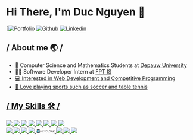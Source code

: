 # Hi There, I'm Duc Nguyen 👋

[![Portfolio](https://img.shields.io/badge/-Portfolio-red?style=flat&logo=appveyor&logoColor=white)
[![Github](https://img.shields.io/badge/-Github-000?style=flat&logo=Github&logoColor=white)](https://github.com/ducnguyenhm)
[![Linkedin](https://img.shields.io/badge/-LinkedIn-blue?style=flat&logo=Linkedin&logoColor=white)](https://www.linkedin.com/in/duc-nguyen-hm/)

## / About me 🌏 /
  <ul> 
    <li> 📖 Computer Science and Mathematics Students at <a href="https://www.depauw.edu"> Depauw University </a></li>
     <li> 👨‍💼 Software Developer Intern at <a href="https://www.fpt-is.com"> FPT IS </li>
    <li> 💻 Interested in Web Development and Competitive Programming</li>
    <li> 🏅 Love playing sports such as soccer and table tennis </li>
  </ul>

## / My Skills 🛠️ /
  <p>
    <code><img width="10%" src="https://www.vectorlogo.zone/logos/javascript/javascript-ar21.svg"></code>
    <code><img width="10%" src="https://www.vectorlogo.zone/logos/python/python-ar21.svg"></code>
    <code><img width="10%" src="https://www.vectorlogo.zone/logos/golang/golang-ar21.svg"></code>
    <code><img width="10%" src="https://www.vectorlogo.zone/logos/reactjs/reactjs-ar21.svg"></code>
    <code><img width="10%" src="https://www.vectorlogo.zone/logos/getbootstrap/getbootstrap-ar21.svg"></code>
    <code><img width="10%" src="https://www.vectorlogo.zone/logos/nodejs/nodejs-ar21.svg"></code>
    <code><img width="10%" src="https://www.vectorlogo.zone/logos/expressjs/expressjs-ar21.svg"></code>
    <code><img width="10%" src="https://www.vectorlogo.zone/logos/djangoproject/djangoproject-ar21.svg"></code>
    <br />
    <code><img width="10%" src="https://www.vectorlogo.zone/logos/mysql/mysql-ar21.svg"></code>
    <code><img width="10%" src="https://www.vectorlogo.zone/logos/postgresql/postgresql-ar21.svg"></code>
    <code><img width="10%" src="https://www.vectorlogo.zone/logos/mongodb/mongodb-ar21.svg"></code>
    <code><img width="10%" src="https://www.vectorlogo.zone/logos/docker/docker-ar21.svg"></code>
    <code><img width="10%" src="https://github.com/cncf/artwork/blob/main/projects/keycloak/horizontal/color/keycloak-horizontal-color.svg"></code>
    <code><img width="10%" src="https://www.vectorlogo.zone/logos/npmjs/npmjs-ar21.svg"></code>
    <code><img width="10%" src="https://www.vectorlogo.zone/logos/java/java-horizontal.svg"></code>
    <code><img width="10%" src="https://www.vectorlogo.zone/logos/getpostman/getpostman-ar21.svg"></code>
</p>









